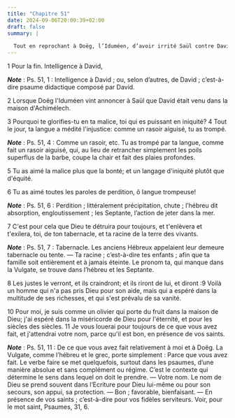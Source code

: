 ```yaml
---
title: "Chapitre 51"
date: 2024-09-06T20:00:39+02:00
draft: false
summary: |
  
  Tout en reprochant à Doëg, l’Iduméen, d’avoir irrité Saül contre David, et d’avoir été cause de la mort des prêtres du Seigneur qui étaient à Nobé (voir 1 Rois, 22, verset 9 et suivants), le Psalmiste représente la malignité des médisants, les châtiments qui leur sont préparés, la vanité de la confiance qu’ils ont en leurs richesses, et le bonheur des justes qui mettent, comme lui, toute leur espérance en Dieu.
---
```



1 Pour la fin. Intelligence à David,

***Note*** :  Ps. 51, 1 : Intelligence à David ; ou, selon d’autres, de David ; c’est-à-dire psaume didactique composé par David.

2 Lorsque Doëg l'Iduméen vint annoncer à Saül que David était venu dans la maison d'Achimélech.


3 Pourquoi te glorifies-tu en ta malice, toi qui es puissant en iniquité? 4 Tout le jour, ta langue a médité l'injustice: comme un rasoir aiguisé, tu as trompé.

***Note*** :  Ps. 51, 4 : Comme un rasoir, etc. Tu as trompé par ta langue, comme fait un rasoir aiguisé, qui, au lieu de retrancher simplement les poils superflus de la barbe, coupe la chair et fait des plaies profondes.

5 Tu as aimé la malice plus que la bonté; et un langage d'iniquité plutôt que d'équité.


6 Tu as aimé toutes les paroles de perdition, ô langue trompeuse!

***Note*** :  Ps. 51, 6 : Perdition ; littéralement précipitation, chute ; l’hébreu dit absorption, engloutissement ; les Septante, l’action de jeter dans la mer.

7 C'est pour cela que Dieu te détruira pour toujours, et t'enlèvera et t'exilera, toi, de ton tabernacle, et ta racine de la terre des vivants.

***Note*** :  Ps. 51, 7 : Tabernacle. Les anciens Hébreux appelaient leur demeure tabernacle ou tente. ― Ta racine ; c’est-à-dire tes enfants ; afin que ta famille soit entièrement et à jamais éteinte. Le pronom ta, qui manque dans la Vulgate, se trouve dans l’hébreu et les Septante.


8 Les justes le verront, et ils craindront; et ils riront de lui, et diront :9 Voilà un homme qui n'a pas pris Dieu pour son aide, mais qui a espéré dans la multitude de ses richesses, et qui s'est prévalu de sa vanité.


10 Pour moi, je suis comme un olivier qui porte du fruit dans la maison de Dieu; j'ai espéré dans la miséricorde de Dieu pour l'éternité, et pour les siècles des siècles. 11 Je vous louerai pour toujours de ce que vous avez fait, et j'attendrai votre nom, parce qu'il est bon, en présence de vos saints.

***Note*** :  Ps. 51, 11 : De ce que vous avez fait relativement à moi et à Doëg. La Vulgate, comme l’hébreu et le grec, porte simplement : Parce que vous avez fait. Le verbe faire se met quelquefois, surtout dans les psaumes, d’une manière absolue et sans complément ou régime. C’est le contexte qui détermine le sens dans lequel on doit le prendre. ― Votre nom. Le nom de Dieu se prend souvent dans l’Ecriture pour Dieu lui-même ou pour son secours, son appui, sa protection. ― Bon ; favorable, bienfaisant. ― En présence de vos saints ; c’est-à-dire pour vos fidèles serviteurs. Voir, pour le mot saint, Psaumes, 31, 6.

